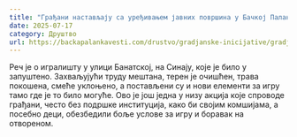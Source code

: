```yaml
---
title: "Грађани настављају са уређивањем јавних површина у Бачкој Паланци"
date: 2025-07-17
category: Друштво
url: https://backapalankavesti.com/drustvo/gradjanske-inicijative/gradjani-nastavljaju-sa-uredjivanjem-javnih-povrsina-u-backoj-palanci/
---
```


Реч је о игралишту у улици Банатској, на Синају, које је било у запуштено. Захваљујући труду мештана, терен је очишћен, трава покошена, смеће уклоњено, а постављени су и нови елементи за игру тамо где је то било могуће. Ово је још једна у низу акција које спроводе грађани, често без подршке институција, како би својим комшијама, а посебно деци, обезбедили боље услове за игру и боравак на отвореном.
